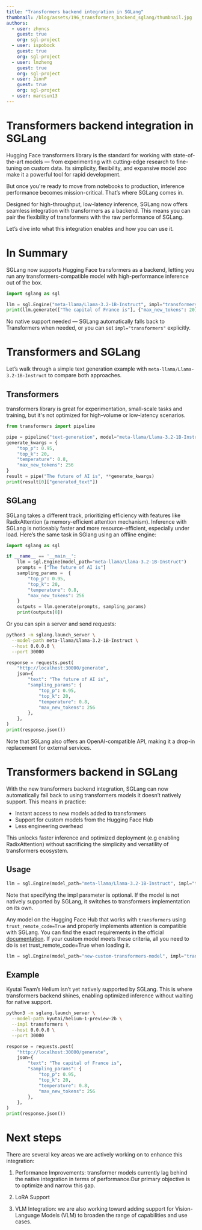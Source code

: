 ```yaml
---
title: "Transformers backend integration in SGLang"
thumbnail: /blog/assets/196_transformers_backend_sglang/thumbnail.jpg
authors:
  - user: zhyncs
    guest: true
    org: sgl-project
  - user: ispobock
    guest: true
    org: sgl-project
  - user: lmzheng
    guest: true
    org: sgl-project
  - user: JinnP
    guest: true
    org: sgl-project
  - user: marcsun13
---
```



# Transformers backend integration in SGLang

Hugging Face transformers library is the standard for working with state-of-the-art models — from experimenting with cutting-edge research to fine-tuning on custom data. Its simplicity, flexibility, and expansive model zoo make it a powerful tool for rapid development.

But once you're ready to move from notebooks to production, inference performance becomes mission-critical. That’s where SGLang comes in.

Designed for high-throughput, low-latency inference, SGLang now offers seamless integration with transformers as a backend. This means you can pair the flexibility of transformers with the raw performance of SGLang. 

Let’s dive into what this integration enables and how you can use it.

# In Summary

SGLang now supports Hugging Face transformers as a backend, letting you run any transformers-compatible model with high-performance inference out of the box. 

```python
import sglang as sgl

llm = sgl.Engine("meta-llama/Llama-3.2-1B-Instruct", impl="transformers")
print(llm.generate(["The capital of France is"], {"max_new_tokens": 20})[0])
```

No native support needed — SGLang automatically falls back to Transformers when needed, or you can set `impl="transformers"` explicitly.

# Transformers and SGLang

Let’s walk through a simple text generation example with `meta-llama/Llama-3.2-1B-Instruct` to compare both approaches.

## Transformers

transformers library is great for experimentation, small-scale tasks and training, but it's not optimized for high-volume or low-latency scenarios.

```python
from transformers import pipeline

pipe = pipeline("text-generation", model="meta-llama/Llama-3.2-1B-Instruct")
generate_kwargs = {
    "top_p": 0.95,
    "top_k": 20,
    "temperature": 0.8,
    "max_new_tokens": 256
}
result = pipe("The future of AI is", **generate_kwargs)
print(result[0]["generated_text"])
```

## SGLang

SGLang takes a different track, prioritizing efficiency with features like RadixAttention (a memory-efficient attention mechanism). Inference with SGLang is noticeably faster and more resource-efficient, especially under load. Here’s the same task in SGlang using an offline engine:

```python
import sglang as sgl

if __name__ == '__main__':
    llm = sgl.Engine(model_path="meta-llama/Llama-3.2-1B-Instruct")
    prompts = ["The future of AI is"]
    sampling_params =  {
        "top_p": 0.95,
        "top_k": 20,
        "temperature": 0.8,
        "max_new_tokens": 256
    }
    outputs = llm.generate(prompts, sampling_params)
    print(outputs[0])
```

Or you can spin a server and send requests:

```bash
python3 -m sglang.launch_server \
  --model-path meta-llama/Llama-3.2-1B-Instruct \
  --host 0.0.0.0 \
  --port 30000
```

```python
response = requests.post(
    "http://localhost:30000/generate",
    json={
        "text": "The future of AI is",
        "sampling_params": {
            "top_p": 0.95,
            "top_k": 20,
            "temperature": 0.8,
            "max_new_tokens": 256
        },
    },
)
print(response.json())
```

Note that SGLang also offers an OpenAI-compatible API, making it a drop-in replacement for external services.

# Transformers backend in SGLang

With the new transformers backend integration, SGLang can now automatically fall back to using transformers models it doesn’t natively support. This means in practice:

- Instant access to new models added to transformers
- Support for custom models from the Hugging Face Hub
- Less engineering overhead

This unlocks faster inference and optimized deployment (e.g enabling RadixAttention) without sacrificing the simplicity and versatility of transformers ecosystem. 

## Usage

```python
llm = sgl.Engine(model_path="meta-llama/Llama-3.2-1B-Instruct", impl="transformers")
```

Note that specifying the impl parameter is optional. If the model is not natively supported by SGLang, it switches to transformers implementation on its own.

Any model on the Hugging Face Hub that works with `transformers` using `trust_remote_code=True` and properly implements attention is compatible with SGLang. You can find the exact requirements in the official [documentation](https://docs.sglang.ai/supported_models/transformers_fallback.html#remote-code). If your custom model meets these criteria, all you need to do is set trust_remote_code=True when loading it.

```python
llm = sgl.Engine(model_path="new-custom-transformers-model", impl="transformers", trust_remote_code=True)
```

## Example 

Kyutai Team’s Helium isn’t yet natively supported by SGLang. This is where transformers backend shines, enabling optimized inference without waiting for native support.

```bash
python3 -m sglang.launch_server \
  --model-path kyutai/helium-1-preview-2b \
  --impl transformers \
  --host 0.0.0.0 \
  --port 30000
```


```python
response = requests.post(
    "http://localhost:30000/generate",
    json={
        "text": "The capital of France is",
        "sampling_params": {
            "top_p": 0.95,
            "top_k": 20,
            "temperature": 0.8,
            "max_new_tokens": 256
        },
    },
)
print(response.json())
```

# Next steps

There are several key areas we are actively working on to enhance this integration:

1. Performance Improvements: transformer models currently lag behind the native integration in terms of performance.Our primary objective is to optimize and narrow this gap.

2. LoRA Support

3. VLM Integration: we are also working toward adding support for Vision-Language Models (VLM) to broaden the range of capabilities and use cases.